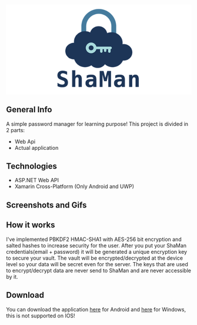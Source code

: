 <p align="center">
  <img style="display: block; margin-left: auto; margin-right: auto" src="https://github.com/HiMyNameIsGarch/Password-Manager/blob/main/PassManager-UI/PassManager-UI/PassManager-UI.UWP/Assets/SplashScreen.scale-100.png">
</p>

## General Info
A simple password manager for learning purpose!
This project is divided in 2 parts:
* Web Api
* Actual application

## Technologies
* ASP.NET Web API
* Xamarin Cross-Platform (Only Android and UWP)

## Screenshots and Gifs

## How it works
I've implemented PBKDF2 HMAC-SHA1 with AES-256 bit encryption and salted hashes to increase security for the user. After you put your ShaMan credentials(email + password) it will be generated a unique encryption key to secure your vault. The vault will be encrypted/decrypted at the device level so your data will be secret even for the server. The keys that are used to encrypt/decrypt data are never send to ShaMan and are never accessible by it.


## Download
You can download the application <a href="https://google.com" target="_blank">here<a/> for Android and <a href="https://google.com" target="_blank">here<a/> for Windows, this is not supported on IOS!
